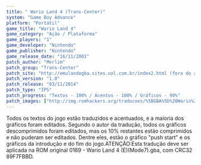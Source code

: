 ```yaml
---
title: " Wario Land 4 (Trans-Center)"
system: "Game Boy Advance"
platform: "Portátil"
game_title: "Wario Land 4"
game_category: "Ação / Plataforma"
game_players: "1"
game_developer: "Nintendo"
game_publisher: "Nintendo"
game_release_date: "16/11/2001"
patch_author: "Merlim"
patch_group: "Trans-Center"
patch_site: "http://emulandogba.sites.uol.com.br/index2.html (fora do ar)"
patch_version: "1.0"
patch_release: "03/11/2014"
patch_type: "IPS"
patch_progress: "Textos - 100% / Acentos - 100% / Gráficos - 90%"
patch_images: ["http://img.romhackers.org/traducoes/%5BGBA%5D%20Wario%20Land%204%20-%20Trans-Center%20-%201.png","http://img.romhackers.org/traducoes/%5BGBA%5D%20Wario%20Land%204%20-%20Trans-Center%20-%202.png","http://img.romhackers.org/traducoes/%5BGBA%5D%20Wario%20Land%204%20-%20Trans-Center%20-%203.png"]
---
```

Todos os textos do jogo estão traduzidos e acentuados, e a maioria dos gráficos foram editados. Segundo o autor da tradução, todos os gráficos descomprimidos foram editados, mas os 10% restantes estão comprimidos e não puderam ser editados. Dentre eles, estão o gráfico "push start" e os gráficos da introdução e do fim do jogo.ATENÇÃO:Esta tradução deve ser aplicada na ROM original 0169 - Wario Land 4 (E)(Mode7).gba, com CRC32 89F7FBBD.
